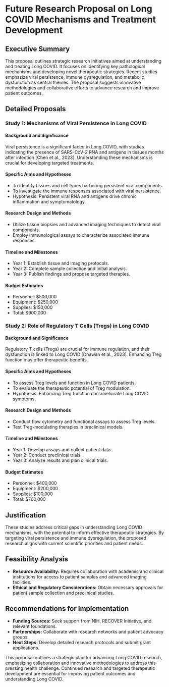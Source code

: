 # Future Research Proposal on Long COVID Mechanisms and Treatment Development

## Executive Summary
This proposal outlines strategic research initiatives aimed at understanding and treating Long COVID. It focuses on identifying key pathological mechanisms and developing novel therapeutic strategies. Recent studies emphasize viral persistence, immune dysregulation, and metabolic dysfunction as central themes. The proposal suggests innovative methodologies and collaborative efforts to advance research and improve patient outcomes.

## Detailed Proposals

### Study 1: Mechanisms of Viral Persistence in Long COVID

#### Background and Significance
Viral persistence is a significant factor in Long COVID, with studies indicating the presence of SARS-CoV-2 RNA and antigens in tissues months after infection [Chen et al., 2023]. Understanding these mechanisms is crucial for developing targeted treatments.

#### Specific Aims and Hypotheses
- To identify tissues and cell types harboring persistent viral components.
- To investigate the immune responses associated with viral persistence.
- Hypothesis: Persistent viral RNA and antigens drive chronic inflammation and symptomatology.

#### Research Design and Methods
- Utilize tissue biopsies and advanced imaging techniques to detect viral components.
- Employ immunological assays to characterize associated immune responses.

#### Timeline and Milestones
- Year 1: Establish tissue and imaging protocols.
- Year 2: Complete sample collection and initial analysis.
- Year 3: Publish findings and propose targeted therapies.

#### Budget Estimates
- Personnel: $500,000
- Equipment: $250,000
- Supplies: $150,000
- Total: $900,000

### Study 2: Role of Regulatory T Cells (Tregs) in Long COVID

#### Background and Significance
Regulatory T cells (Tregs) are crucial for immune regulation, and their dysfunction is linked to Long COVID [Dhawan et al., 2023]. Enhancing Treg function may offer therapeutic benefits.

#### Specific Aims and Hypotheses
- To assess Treg levels and function in Long COVID patients.
- To evaluate the therapeutic potential of Treg modulation.
- Hypothesis: Enhancing Treg function can ameliorate Long COVID symptoms.

#### Research Design and Methods
- Conduct flow cytometry and functional assays to assess Treg levels.
- Test Treg-modulating therapies in preclinical models.

#### Timeline and Milestones
- Year 1: Develop assays and collect patient data.
- Year 2: Conduct preclinical trials.
- Year 3: Analyze results and plan clinical trials.

#### Budget Estimates
- Personnel: $400,000
- Equipment: $200,000
- Supplies: $100,000
- Total: $700,000

## Justification
These studies address critical gaps in understanding Long COVID mechanisms, with the potential to inform effective therapeutic strategies. By targeting viral persistence and immune dysregulation, the proposed research aligns with current scientific priorities and patient needs.

## Feasibility Analysis
- **Resource Availability:** Requires collaboration with academic and clinical institutions for access to patient samples and advanced imaging facilities.
- **Ethical and Regulatory Considerations:** Obtain necessary approvals for patient sample collection and preclinical studies.

## Recommendations for Implementation
- **Funding Sources:** Seek support from NIH, RECOVER Initiative, and relevant foundations.
- **Partnerships:** Collaborate with research networks and patient advocacy groups.
- **Next Steps:** Develop detailed research protocols and submit grant applications.

This proposal outlines a strategic plan for advancing Long COVID research, emphasizing collaboration and innovative methodologies to address this pressing health challenge. Continued research and targeted therapeutic development are essential for improving patient outcomes and understanding Long COVID.
